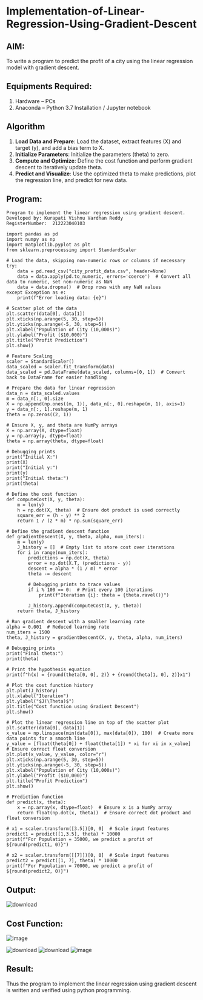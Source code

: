 # Implementation-of-Linear-Regression-Using-Gradient-Descent

## AIM:
To write a program to predict the profit of a city using the linear regression model with gradient descent.

## Equipments Required:
1. Hardware – PCs
2. Anaconda – Python 3.7 Installation / Jupyter notebook

## Algorithm
1. **Load Data and Prepare**: Load the dataset, extract features (X) and target (y), and add a bias term to X.
2. **Initialize Parameters**: Initialize the parameters (theta) to zero.
3. **Compute and Optimize**: Define the cost function and perform gradient descent to iteratively update theta.
4. **Predict and Visualize**: Use the optimized theta to make predictions, plot the regression line, and predict for new data.

## Program:
```
Program to implement the linear regression using gradient descent.
Developed by: Kurapati Vishnu Vardhan Reddy
RegisterNumber:  212223040103
```
```
import pandas as pd
import numpy as np
import matplotlib.pyplot as plt
from sklearn.preprocessing import StandardScaler

# Load the data, skipping non-numeric rows or columns if necessary
try:
    data = pd.read_csv("city_profit_data.csv", header=None)
    data = data.apply(pd.to_numeric, errors='coerce')  # Convert all data to numeric, set non-numeric as NaN
    data = data.dropna()  # Drop rows with any NaN values
except Exception as e:
    print(f"Error loading data: {e}")

# Scatter plot of the data
plt.scatter(data[0], data[1])
plt.xticks(np.arange(5, 30, step=5))
plt.yticks(np.arange(-5, 30, step=5))
plt.xlabel("Population of City (10,000s)")
plt.ylabel("Profit ($10,000)")
plt.title("Profit Prediction")
plt.show()

# Feature Scaling
scaler = StandardScaler()
data_scaled = scaler.fit_transform(data)
data_scaled = pd.DataFrame(data_scaled, columns=[0, 1])  # Convert back to DataFrame for easier handling

# Prepare the data for linear regression
data_n = data_scaled.values
m = data_n[:, 0].size
X = np.append(np.ones((m, 1)), data_n[:, 0].reshape(m, 1), axis=1)
y = data_n[:, 1].reshape(m, 1)
theta = np.zeros((2, 1))

# Ensure X, y, and theta are NumPy arrays
X = np.array(X, dtype=float)
y = np.array(y, dtype=float)
theta = np.array(theta, dtype=float)

# Debugging prints
print("Initial X:")
print(X)
print("Initial y:")
print(y)
print("Initial theta:")
print(theta)

# Define the cost function
def computeCost(X, y, theta):
    m = len(y)
    h = np.dot(X, theta)  # Ensure dot product is used correctly
    square_err = (h - y) ** 2
    return 1 / (2 * m) * np.sum(square_err)

# Define the gradient descent function
def gradientDescent(X, y, theta, alpha, num_iters):
    m = len(y)
    J_history = []  # Empty list to store cost over iterations
    for i in range(num_iters):
        predictions = np.dot(X, theta)
        error = np.dot(X.T, (predictions - y))
        descent = alpha * (1 / m) * error
        theta -= descent

        # Debugging prints to trace values
        if i % 100 == 0:  # Print every 100 iterations
            print(f"Iteration {i}: theta = {theta.ravel()}")

        J_history.append(computeCost(X, y, theta))
    return theta, J_history

# Run gradient descent with a smaller learning rate
alpha = 0.001  # Reduced learning rate
num_iters = 1500
theta, J_history = gradientDescent(X, y, theta, alpha, num_iters)

# Debugging prints
print("Final theta:")
print(theta)

# Print the hypothesis equation
print(f"h(x) = {round(theta[0, 0], 2)} + {round(theta[1, 0], 2)}x1")

# Plot the cost function history
plt.plot(J_history)
plt.xlabel("Iteration")
plt.ylabel("$J(\Theta)$")
plt.title("Cost function using Gradient Descent")
plt.show()

# Plot the linear regression line on top of the scatter plot
plt.scatter(data[0], data[1])
x_value = np.linspace(min(data[0]), max(data[0]), 100)  # Create more data points for a smooth line
y_value = [float(theta[0]) + float(theta[1]) * xi for xi in x_value]  # Ensure correct float conversion
plt.plot(x_value, y_value, color="r")
plt.xticks(np.arange(5, 30, step=5))
plt.yticks(np.arange(-5, 30, step=5))
plt.xlabel("Population of City (10,000s)")
plt.ylabel("Profit ($10,000)")
plt.title("Profit Prediction")
plt.show()

# Prediction function
def predict(x, theta):
    x = np.array(x, dtype=float)  # Ensure x is a NumPy array
    return float(np.dot(x, theta))  # Ensure correct dot product and float conversion

# x1 = scaler.transform([3.5])[0, 0]  # Scale input features
predict1 = predict([1,3.5], theta) * 10000
print(f"For Population = 35000, we predict a profit of ${round(predict1, 0)}")

# x2 = scaler.transform([[7]])[0, 0]  # Scale input features
predict2 = predict([1, 7], theta) * 10000
print(f"For Population = 70000, we predict a profit of ${round(predict2, 0)}")

```

## Output:
![download](https://github.com/user-attachments/assets/1f187abe-c863-45d9-b88c-3ad6a6d78514)
## Cost Function:
![image](https://github.com/user-attachments/assets/e5f862f1-a2ed-40c7-9783-ae9bbcdfe156)

![download](https://github.com/user-attachments/assets/1d98a48b-f7d9-42de-bdd2-f2e59744e2b7)
![download](https://github.com/user-attachments/assets/70ee20a6-eef1-4af5-913f-c305e98bf7d4)
![image](https://github.com/user-attachments/assets/6ce699ff-830b-41f5-838f-f87bc4fcdc78)


## Result:
Thus the program to implement the linear regression using gradient descent is written and verified using python programming.
